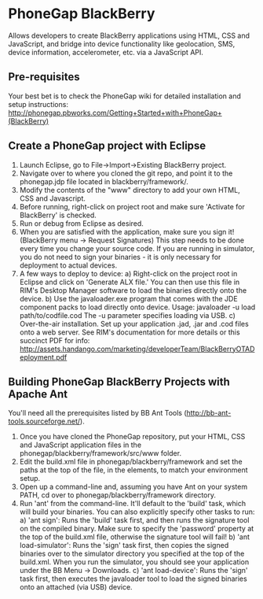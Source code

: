 PhoneGap BlackBerry
=============================================================
Allows developers to create BlackBerry applications using HTML, 
CSS and JavaScript, and bridge into device functionality like 
geolocation, SMS, device information, accelerometer, etc. via
a JavaScript API.

Pre-requisites
-------------------------------------------------------------
Your best bet is to check the PhoneGap wiki for detailed
installation and setup instructions: 
http://phonegap.pbworks.com/Getting+Started+with+PhoneGap+(BlackBerry)

Create a PhoneGap project with Eclipse
-------------------------------------------------------------
1. Launch Eclipse, go to File->Import->Existing BlackBerry project.
2. Navigate over to where you cloned the git repo, and point it to the phonegap.jdp file located in blackberry/framework/.
3. Modify the contents of the "www" directory to add your own HTML, CSS and Javascript.
4. Before running, right-click on project root and make sure 'Activate for BlackBerry' is checked.
5. Run or debug from Eclipse as desired.
6. When you are satisfied with the application, make sure you sign it! (BlackBerry menu -> Request Signatures)
   This step needs to be done every time you change your source code. If you are running in simulator, you do not need
   to sign your binaries - it is only necessary for deployment to actual devices.
7. A few ways to deploy to device:
   a) Right-click on the project root in Eclipse and click on 'Generate ALX file.' You can then use this
      file in RIM's Desktop Manager software to load the binaries directly onto the device.
   b) Use the javaloader.exe program that comes with the JDE component packs to load directly onto device. Usage:
      javaloader -u load path/to/codfile.cod
	  The -u parameter specifies loading via USB.
   c) Over-the-air installation. Set up your application .jad, .jar and .cod files onto a web server. See RIM's documentation
      for more details or this succinct PDF for info: http://assets.handango.com/marketing/developerTeam/BlackBerryOTADeployment.pdf

Building PhoneGap BlackBerry Projects with Apache Ant
-------------------------------------------------------------
You'll need all the prerequisites listed by BB Ant Tools (http://bb-ant-tools.sourceforge.net/).

1. Once you have cloned the PhoneGap repository, put your HTML, CSS and JavaScript application files in the phonegap/blackberry/framework/src/www folder.
2. Edit the build.xml file in phonegap/blackberry/framework and set the paths at the top of the file, in the <property> elements, to match
   your environment setup.
3. Open up a command-line and, assuming you have Ant on your system PATH, cd over to phonegap/blackberry/framework directory.
4. Run 'ant' from the command-line. It'll default to the 'build' task, which will build your binaries. You can also explicitly specify other tasks to run:
   a) 'ant sign': 			Runs the 'build' task first, and then runs the signature tool on the compiled binary. Make sure to specify the 'password'
							property at the top of the build.xml file, otherwise the signature tool will fail!
   b) 'ant load-simulator': Runs the 'sign' task first, then copies the signed binaries over to the simulator directory you specified at the top of the
							build.xml. When you run the simulator, you should see your application under the BB Menu -> Downloads.
   c) 'ant load-device':	Runs the 'sign' task first, then executes the javaloader tool to load the signed binaries onto an attached (via USB) device.